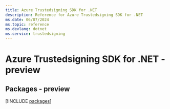 ```yaml
---
title: Azure Trustedsigning SDK for .NET
description: Reference for Azure Trustedsigning SDK for .NET
ms.date: 06/07/2024
ms.topic: reference
ms.devlang: dotnet
ms.service: trustedsigning
---
```

# Azure Trustedsigning SDK for .NET - preview
## Packages - preview
[!INCLUDE [packages](trustedsigning-index.md)]
